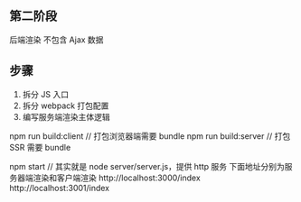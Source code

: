## 第二阶段

后端渲染 不包含 Ajax 数据

## 步骤

1. 拆分 JS 入口
2. 拆分 webpack 打包配置
3. 编写服务端渲染主体逻辑

npm run build:client // 打包浏览器端需要 bundle
npm run build:server // 打包 SSR 需要 bundle

npm start // 其实就是 node server/server.js，提供 http 服务
下面地址分别为服务器端渲染和客户端渲染
http://localhost:3000/index
http://localhost:3001/index

